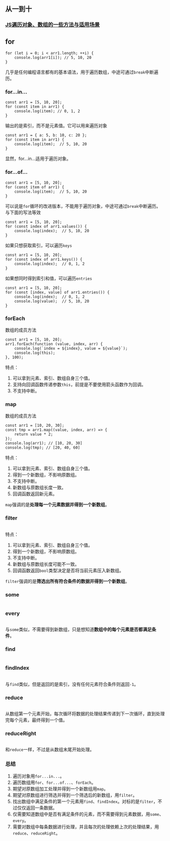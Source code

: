 ## 从一到十

### [JS遍历对象、数组的一些方法与适用场景](https://www.cnblogs.com/cyds/p/15719683.html)

## for

```
for (let i = 0; i < arr1.length; ++i) {
    console.log(arr1[i]); // 5, 10, 20
}
```

几乎是任何编程语言都有的基本语法，用于遍历数组，中途可通过`break`中断遍历。

### for...in...

```
const arr1 = [5, 10, 20];
for (const item in arr1) {
    console.log(item); // 0, 1, 2
}
```

输出的是索引，而不是元素值。它可以用来遍历对象

```
const arr1 = { a: 5, b: 10, c: 20 };
for (const item in arr1) {
    console.log(item);  // 5, 10, 20
}
```

显然，for...in...适用于遍历对象。

### for...of...

```
const arr1 = [5, 10, 20];
for (const item of arr1) {
    console.log(item);  // 5, 10, 20
}
```

可以说是`for`循环的改进版本，不能用于遍历对象，中途可通过`break`中断遍历。
与下面的写法等效

```
const arr1 = [5, 10, 20];
for (const index of arr1.values()) {
    console.log(index);  // 5, 10, 20
}
```

如果只想获取索引，可以遍历`keys`

```
const arr1 = [5, 10, 20];
for (const index of arr1.keys()) {
    console.log(index);  // 0, 1, 2
}
```

如果想同时得到索引和值，可以遍历`entries`

```
const arr1 = [5, 10, 20];
for (const [index, value] of arr1.entries()) {
    console.log(index);  // 0, 1, 2
    console.log(value);  // 5, 10, 20
}
```

### forEach

数组的成员方法

```
const arr1 = [5, 10, 20];
arr1.forEach(function (value, index, arr) {
    console.log(`index = ${index}, value = ${value}`);
    console.log(this);
}, 100);
```

特点：

1. 可以拿到元素、索引、数组自身三个值。
2. 支持向回调函数传递参数`this`，前提是不要使用箭头函数作为回调。
3. 不支持中断。

### map

数组的成员方法

```
const arr1 = [10, 20, 30];
const tmp = arr1.map((value, index, arr) => {
    return value * 2;
});
console.log(arr1); // [10, 20, 30]
console.log(tmp); // [20, 40, 60]
```

特点：

1. 可以拿到元素、索引、数组自身三个值。
2. 得到一个新数组，不影响原数组。
3. 不支持中断。
4. 新数组与原数组长度一致。
5. 回调函数返回新元素。

`map`强调的是**处理每一个元素数据并得到一个新数组**。

### filter

```

```

特点：

1. 可以拿到元素、索引、数组自身三个值。
2. 得到一个新数组，不影响原数组。
3. 不支持中断。
4. 新数组与原数组长度可能不一致。
5. 回调函数返回`bool`类型决定是否将当前元素压入新数组。

`filter`强调的是**筛选出所有符合条件的数据并得到一个新数组**。

### some

```

```

### every

```

```

与`some`类似，不需要得到新数组，只是想知道**数组中的每个元素是否都满足条件**。

### find

```

```

### findIndex

```

```

与`find`类似，但是返回的是索引，没有任何元素符合条件则返回`-1`。

### reduce

```

```

从数组第一个元素开始，每次循环将数据的处理结果传递到下一次循环，直到处理完每个元素，最终得到一个值。

### reduceRight

```

```

和`reduce`一样，不过是从数组末尾开始处理。

### 总结

1. 遍历对象用`for...in...`。
2. 遍历数组用`for`、`for...of...`、`forEach`。
3. 期望对原数组加工处理并得到一个新数组用`map`。
4. 期望对原数组进行筛选并得到一个筛选后的新数组，用`filter`。
5. 找出数组中满足条件的第一个元素用`find`、`findIndex`。对标的是`filter`，不过仅仅返回一条数据。
6. 仅需要知道数组中是否有满足条件的元素，而不需要得到元素数据，用`some`、`every`。
7. 需要对数组中每条数据进行处理，并且每次的处理依赖上次的处理结果，用`reduce`、`reduceRight`。